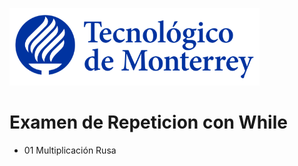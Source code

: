 ![Tec de Monterrey](images/logotecmty.png)
# Examen de Repeticion con While

- 01 Multiplicación Rusa

